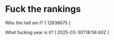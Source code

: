 # Fuck the rankings

Who the hell am I?
{ 12636675 }

What fucking year is it?
[ 2025-03-30T18:56:40Z ]

